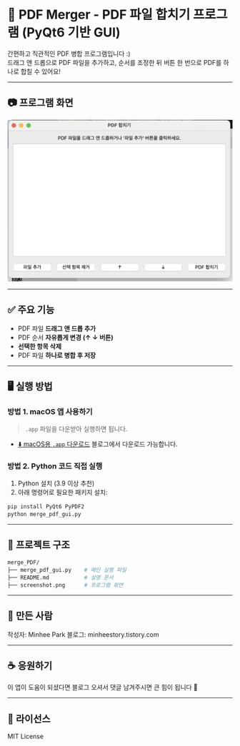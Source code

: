 # 📄 PDF Merger - PDF 파일 합치기 프로그램 (PyQt6 기반 GUI)

간편하고 직관적인 PDF 병합 프로그램입니다 :)  
드래그 앤 드롭으로 PDF 파일을 추가하고, 순서를 조정한 뒤 버튼 한 번으로 PDF를 하나로 합칠 수 있어요!

---

## 📷 프로그램 화면

![프로그램 화면](screenshot.png)

---

## ✅ 주요 기능

- PDF 파일 **드래그 앤 드롭 추가**
- PDF 순서 **자유롭게 변경 (↑ ↓ 버튼)**
- **선택한 항목 삭제**
- PDF 파일 **하나로 병합 후 저장**

---

## 🖥 실행 방법

### 방법 1. macOS 앱 사용하기

> `.app` 파일을 다운받아 실행하면 됩니다.

- [⬇️ macOS용 `.app` 다운로드](hhttps://minheestory.tistory.com)
블로그에서 다운로드 가능합니다.

### 방법 2. Python 코드 직접 실행

1. Python 설치 (3.9 이상 추천)
2. 아래 명령어로 필요한 패키지 설치:

```bash
pip install PyQt6 PyPDF2
python merge_pdf_gui.py
```

---

## 📁 프로젝트 구조

```bash
merge_PDF/
├── merge_pdf_gui.py    # 메인 실행 파일
├── README.md           # 설명 문서
├── screenshot.png      # 프로그램 화면
```

---

## 🙋 만든 사람

작성자: Minhee Park
블로그: minheestory.tistory.com

---

## ☕ 응원하기

이 앱이 도움이 되셨다면
블로그 오셔서 댓글 남겨주시면 큰 힘이 됩니다 💖

---

## 🔗 라이선스

MIT License


